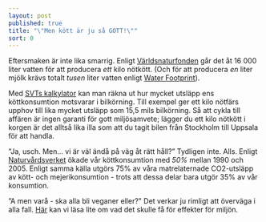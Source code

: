 ```yaml
---
layout: post
published: true
title: "\"Men kött är ju så GOTT!\""
sort: 0
---
```






Eftersmaken är inte lika smarrig. Enligt [Världsnaturfonden](http://www.wwf.se/vrt-arbete/klimat/min-vardag/artikelarkiv/1517751-min-vardag-glm-snabba-duschar-spara-vatten-p-riktigt "Vatten kött")
går det åt 16 000 liter vatten för att producera _ett_ kilo nötkött. (Och för att producera _en_ liter mjölk krävs totalt _tusen_ liter vatten enligt [Water Footprint](http://waterfootprint.org/media/downloads/Hoekstra-2008-WaterfootprintFood.pdf)).

Med [SVTs kalkylator](http://pejl.svt.se/kottkalkylator/ "SVT Köttkalkylator") kan man räkna ut hur mycket utsläpp ens köttkonsumtion motsvarar i bilkörning. Till exempel ger ett kilo nötfärs upphov till lika mycket utsläpp som 15,5 mils bilkörning. Så att cykla till affären är ingen garanti för gott miljösamvete; lägger du ett kilo nötkött i korgen är det alltså lika illa som att du tagit bilen från Stockholm till Uppsala för att handla.

”Ja, usch. Men... vi är väl ändå på väg åt rätt håll?” Tydligen inte. Alls. Enligt [Naturvårdsverket](http://www.naturvardsverket.se/Documents/publikationer6400/978-91-620-6456-3.pdf "Naturvårdsverket - Hållbara konsumtionsmönster") ökade vår köttkonsumtion med _50%_ mellan 1990 och 2005. Enligt samma källa utgörs 75% av våra matrelaternade CO2-utsläpp av kött- och mejerikonsumtion - trots att dessa delar bara utgör 35% av vår konsumtion. 

”A men varå - ska alla bli veganer eller?" Det verkar ju rimligt att överväga i alla fall. [Här](/miljo/vad-ska-alla-bli-veganer-eller/) kan vi läsa lite om vad det skulle få för effekter för miljön.
